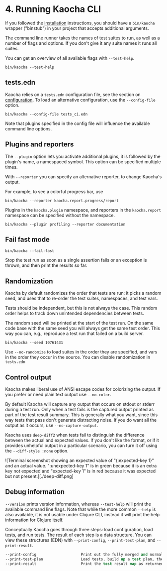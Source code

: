 # 4. Running Kaocha CLI

If you followed the [installation](02_installing.md) instructions, you
should have a `bin/kaocha` wrapper ("binstub") in your project that accepts
additional arguments.

The command line runner takes the names of test suites to run, as well as a
number of flags and options. If you don't give it any suite names it runs all
suites.

You can get an overview of all available flags with `--test-help`.

``` shell
bin/kaocha --test-help
```

## tests.edn

Kaocha relies on a `tests.edn` configuration file, see the section on
[configuration](03_configuration.md). To load an alternative configuration, use
the `--config-file` option.

``` shell
bin/kaocha --config-file tests_ci.edn
```

Note that plugins specified in the config file will influence the available
command line options.

## Plugins and reporters

The `--plugin` option lets you activate additional plugins, it is followed by
the plugin's name, a namespaced symbol. This option can be specified multiple
times.

With `--reporter` you can specify an alternative reporter, to change Kaocha's
output.

For example, to see a colorful progress bar, use

``` shell
bin/kaocha --reporter kaocha.report.progress/report
```

Plugins in the `kaocha.plugin` namespace, and reporters in the `kaocha.report`
namespace can be specified without the namespace.

``` shell
bin/kaocha --plugin profiling --reporter documentation
```

## Fail fast mode

``` shell
bin/kaocha --fail-fast
```

Stop the test run as soon as a single assertion fails or an exception is thrown,
and then print the results so far.

## Randomization

Kaocha by default randomizes the order that tests are run: it picks a random
seed, and uses that to re-order the test suites, namespaces, and test vars.

Tests should be independent, but this is not always the case. This random order
helps to track down unintended dependencies between tests.

The random seed will be printed at the start of the test run. On the same code
base with the same seed you will always get the same test order. This way you
can, e.g., reproduce a test run that failed on a build server.

``` shell
bin/kaocha --seed 10761431
```

Use `--no-randomize` to load suites in the order they are specified, and vars in
the order they occur in the source. You can disable randomization in `tests.edn`

## Control output

Kaocha makes liberal use of ANSI escape codes for colorizing the output. If you
prefer or need plain text output use `--no-color`.

By default Kaocha will capture any output that occurs on stdout or stderr during
a test run. Only when a test fails is the captured output printed as part of the
test result summary. This is generally what you want, since this way tests that
pass don't generate distracting noise. If you do want all the output as it
occurs, use `--no-capture-output`.

Kaocha uses `deep-diff2` when tests fail to distinguish the difference between
the actual and expected values. If you don't like the format, or if it provides
unhelpful output in a particular scenario, you can turn it off using the
`--diff-style :none` option.

![Terminal screenshot showing an expected value of "{:expected-key 1}" and an actual value. ":unexpected-key 1" is in green because it is an extra key not expected and "expected-key 1" is in red because it was expected but not present.][./deep-diff.png]

## Debug information

`--version` prints version information, whereas `--test-help` will print the
available command line flags. Note that while the more common `--help` is also
available, it is not usable under Clojure CLI, instead it will print the help
information for Clojure itself.

Conceptually Kaocha goes through three steps: load configuration, load tests,
and run tests. The result of each step is a data structure. You can view these
structures (EDN) with `--print-config`, `--print-test-plan`, and
`--print-result`.

``` clojure
--print-config                    Print out the fully merged and normalized config, then exit.
--print-test-plan                 Load tests, build up a test plan, then print out the test plan and exit.
--print-result                    Print the test result map as returned by the Kaocha API.
```
